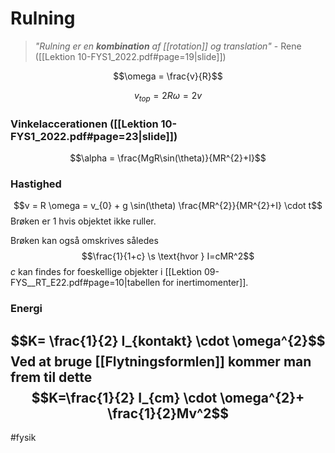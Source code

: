 # Rulning
> *"Rulning er en **kombination** af [[rotation]] og translation"*
> \- Rene ([[Lektion 10-FYS1_2022.pdf#page=19|slide]])

$$\omega = \frac{v}{R}$$

$$v_{top} = 2R \omega = 2v$$

### Vinkelaccerationen ([[Lektion 10-FYS1_2022.pdf#page=23|slide]])
$$\alpha = \frac{MgR\sin(\theta)}{MR^{2}+I}$$

### Hastighed
$$v = R \omega = v_{0} + g \sin(\theta) \frac{MR^{2}}{MR^{2}+I} \cdot t$$
Brøken er $1$ hvis objektet ikke ruller.

Brøken kan også omskrives således
$$\frac{1}{1+c} \s \text{hvor } I=cMR^2$$
$c$ kan findes for foeskellige objekter i [[Lektion 09-FYS__RT_E22.pdf#page=10|tabellen for inertimomenter]].

### Energi
$$K= \frac{1}{2} I_{kontakt} \cdot  \omega^{2}$$
Ved at bruge [[Flytningsformlen]] kommer man frem til dette
$$K=\frac{1}{2} I_{cm} \cdot  \omega^{2}+ \frac{1}{2}Mv^2$$
---
#fysik 